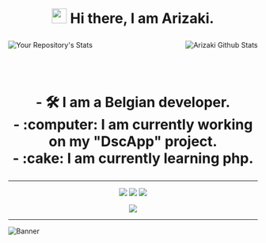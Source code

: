 <h1><p align="center"><img src="https://i.imgur.com/jo5Z5JE.gif" width="30"/> Hi there, I am Arizaki.</h1>



<img align="right" alt="Arizaki Github Stats" src="https://github-readme-stats.vercel.app/api?username=kzaaaa&theme=tokyonight&show_icons=true&hide_border=true" />

![Your Repository's Stats]( https://github-readme-stats.vercel.app/api/top-langs/?username=kzaaaa&theme=tokyonight )

<br><br>

<h1><p align="center">
 - 🛠️ I am a Belgian developer.<br>
 - :computer: I am currently working on my "DscApp" project.<br>
 - :cake: I am currently learning php.
</h1>

---

<p align="center">
   <a href="https://discord.com/users/820360564219707392" target"blank_"><img src="https://img.shields.io/badge/discord%20-111111.svg?&style=for-the-badge&logo=discord&logoColor=white"></a>
   <a href="https://open.spotify.com/user/bicc9ar16gw92ro1wil1n65rx" target"blank_"><img src="https://img.shields.io/badge/Spotify%20-111111.svg?&style=for-the-badge&logo=spotify&logoColor=white"></a>
   <a href="https://github.com/Oreki-ASTRAL" target"blank_"><img src="https://img.shields.io/badge/GitHub%20-111111.svg?&style=for-the-badge&logo=github&logoColor=white"></a>
</p>


<div align="center"><img src="https://cdn.discordapp.com/avatars/820360564219707392/a_ff8347e99f3b57c9d036acb3b55f57f8.gif" /></div>


 
---

![Banner](https://cdn.discordapp.com/attachments/820367515350728727/894635493810139196/167394.gif)
